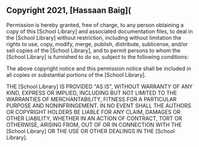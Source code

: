 ## Copyright 2021, [Hassaan Baig](


Permission is hereby granted, free of charge, to any person obtaining a copy of this [School Library] and associated documentation files, to deal in the [School Library] without restriction, including without limitation the rights to use, copy, modify, merge, publish, distribute, sublicense, and/or sell copies of the [School Library], and to permit persons to whom the [School Library] is furnished to do so, subject to the following conditions:

The above copyright notice and this permission notice shall be included in all copies or substantial portions of the [School Library].

THE [School Library] IS PROVIDED "AS IS", WITHOUT WARRANTY OF ANY KIND, EXPRESS OR IMPLIED, INCLUDING BUT NOT LIMITED TO THE WARRANTIES OF MERCHANTABILITY, FITNESS FOR A PARTICULAR PURPOSE AND NONINFRINGEMENT. IN NO EVENT SHALL THE AUTHORS OR COPYRIGHT HOLDERS BE LIABLE FOR ANY CLAIM, DAMAGES OR OTHER LIABILITY, WHETHER IN AN ACTION OF CONTRACT, TORT OR OTHERWISE, ARISING FROM, OUT OF OR IN CONNECTION WITH THE [School Library] OR THE USE OR OTHER DEALINGS IN THE [School Library].

